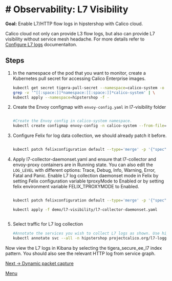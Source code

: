 # # Observability: L7 Visibility 

**Goal:** Enable L7/HTTP flow logs in hipstershop with Calico cloud.

Calico cloud not only can provide L3 flow logs, but also can provide L7 visibility without service mesh headache. 
For more details refer to [Configure L7 logs](https://docs.tigera.io/v3.9/visibility/elastic/l7/configure) documentaiton.

## Steps


1. In the namespace of the pod that you want to monitor, create a Kubernetes pull secret for accessing Calico Enterprise images. 
    ```bash
   kubectl get secret tigera-pull-secret --namespace=calico-system -o yaml | \
   grep -v '^[[:space:]]*namespace:[[:space:]]*calico-system' | \
   kubectl apply --namespace=hipstershop -f -
   ```

2. Create the Envoy configmap with `envoy-config.yaml` in l7-visibility folder

    ```bash
    
    #Create the Envoy config in calico-system namespace.
    kubectl create configmap envoy-config -n calico-system --from-file=demo/l7-visibility/envoy-config.yaml

    ```
    
3. Configure Felix for log data collection, we should already patch it before.
    
    ```bash
    
    kubectl patch felixconfiguration default --type='merge' -p '{"spec":{"policySyncPathPrefix":"/var/run/nodeagent"}}'
    ```


4. Apply l7-collector-daemonset.yaml and ensure that l7-collector and envoy-proxy containers are in Running state. You can also edit the `LOG_LEVEL` with different options: Trace, Debug, Info, Warning, Error, Fatal and Panic. Enable L7 log collection daemonset mode in Felix by setting Felix configuration variable tproxyMode to Enabled or by setting felix environment variable FELIX_TPROXYMODE to Enabled.

   ```bash

   kubectl patch felixconfiguration default --type='merge' -p '{"spec":{"tproxyMode":"Enabled"}}'
   
   kubectl apply -f demo/l7-visibility/l7-collector-daemonset.yaml

   

   ```

5. Select traffic for L7 log collection

   ```bash
   #Annotate the services you wish to collect L7 logs as shown. Use hipstershop as example
   kubectl annotate svc --all -n hipstershop projectcalico.org/l7-logging=true
   ```
   
  Now view the L7 logs in Kibana by selecting the tigera_secure_ee_l7 index pattern. You should also see the relevant HTTP log from service graph.    

[Next -> Dynamic packet capture](../modules/dynamic-packet-capture.md) 

[Menu](../README.md)

